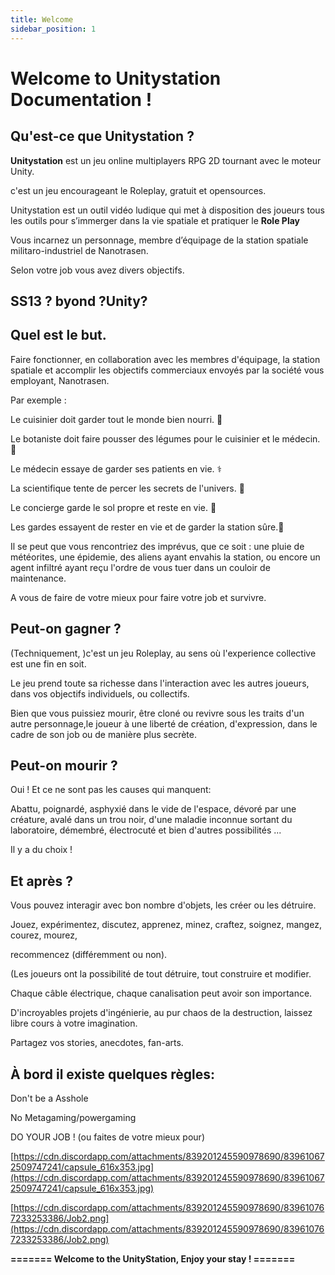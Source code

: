 ```yaml
---
title: Welcome
sidebar_position: 1
---
```


# Welcome to Unitystation Documentation ! #
## Qu'est-ce que Unitystation ? ##

**Unitystation** est un jeu online multiplayers RPG 2D tournant avec le moteur Unity.

c'est un jeu encourageant le Roleplay, gratuit et opensources.

Unitystation est un outil vidéo ludique qui met à disposition des joueurs tous les outils pour s’immerger dans la vie spatiale et pratiquer le **Role Play**


Vous incarnez un personnage, membre d’équipage de la station spatiale militaro-industriel de Nanotrasen.

Selon votre job vous avez divers objectifs.

## SS13 ? byond ?Unity? ##


## Quel est le but. ##

Faire fonctionner, en collaboration avec les membres d'équipage, la station spatiale et accomplir les objectifs commerciaux envoyés par la société vous employant, Nanotrasen.



Par exemple :

Le cuisinier doit garder tout le monde bien nourri. :cut_of_meat:

Le botaniste doit faire pousser des légumes pour le cuisinier et le médecin. :seedling:

Le médecin essaye de garder ses patients en vie. :medical_symbol:

La scientifique tente de percer les secrets de l'univers. :microscope:

Le concierge garde le sol propre et reste en vie. :broom:

Les gardes essayent de rester en vie et de garder la station sûre.:police_officer:



Il se peut que vous rencontriez des imprévus, que ce soit : une pluie de météorites, une épidemie, des aliens ayant envahis la station, ou encore un agent infiltré ayant reçu l'ordre de vous tuer dans un couloir de maintenance.



A vous de faire de votre mieux pour faire votre job et survivre.





## Peut-on gagner ? ##

(Techniquement, )c'est un jeu Roleplay, au sens où l'experience collective est une fin en soit.

Le jeu prend toute sa richesse dans l'interaction avec les autres joueurs,  dans vos objectifs individuels, ou collectifs.



Bien que vous puissiez mourir, être cloné ou revivre sous les traits d'un autre personnage,le joueur à une liberté de création, d'expression, dans le cadre de son job ou de manière plus secrète.



## Peut-on mourir ? ##

Oui ! Et ce ne sont pas les causes qui manquent:

Abattu, poignardé, asphyxié dans le vide de l'espace, dévoré par une créature, avalé dans un trou noir, d'une maladie inconnue sortant du laboratoire, démembré, électrocuté et bien d'autres possibilités ...

Il y a du choix !



## Et après ? ##

Vous pouvez interagir avec bon nombre d'objets, les créer ou les détruire.

Jouez, expérimentez, discutez, apprenez, minez, craftez, soignez, mangez, courez, mourez,

recommencez (différemment ou non).

(Les joueurs ont la possibilité de tout détruire, tout construire et modifier.

Chaque câble électrique, chaque canalisation peut avoir son importance.

D'incroyables projets d'ingénierie, au pur chaos de la destruction, laissez libre cours à votre imagination.

Partagez vos stories, anecdotes, fan-arts.





## **À bord il existe quelques règles:** ##

Don't be a Asshole

No Metagaming/powergaming

DO YOUR JOB ! (ou faites de votre mieux pour)

[https://cdn.discordapp.com/attachments/839201245590978690/839610672509747241/capsule_616x353.jpg](https://cdn.discordapp.com/attachments/839201245590978690/839610672509747241/capsule_616x353.jpg)

[https://cdn.discordapp.com/attachments/839201245590978690/839610767233253386/Job2.png](https://cdn.discordapp.com/attachments/839201245590978690/839610767233253386/Job2.png)



**======= __Welcome to the UnityStation, Enjoy your stay__ ! =======**
